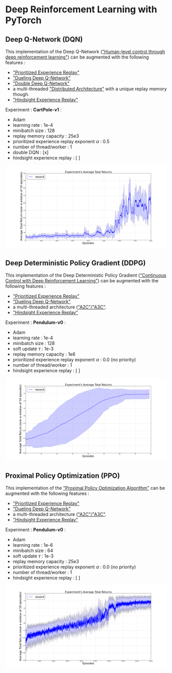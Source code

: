 # Deep Reinforcement Learning with PyTorch

## Deep Q-Network (DQN) 
This implementation of the Deep Q-Network (["Human-level control through deep reinforcement learning"](https://storage.googleapis.com/deepmind-media/dqn/DQNNaturePaper.pdf)) can be augmented with the following features :

* ["Prioritized Experience Replay"](https://arxiv.org/pdf/1511.05952.pdf)
* ["Dueling Deep Q-Network"](https://arxiv.org/pdf/1511.06581.pdf)
* ["Double Deep Q-Network"](https://arxiv.org/pdf/1509.06461.pdf)
* a multi-threaded ["Distributed Architecture"](https://arxiv.org/pdf/1508.04186.pdf) with a unique replay memory though.
* ["Hindsight Experience Replay"](https://arxiv.org/pdf/1707.01495.pdf)

Experiment : **CartPole-v1** :

* Adam
* learning rate : 1e-4
* minibatch size : 128
* replay memory capacity : 25e3
*	prioritized experience replay exponent $\alpha$ : 0.5
* number of thread/worker : 1
* double DQN : [x]
* hindsight experience replay : [ ]

![resultDQN1](/results/DQN/result.png)

## Deep Deterministic Policy Gradient (DDPG)
This implementation of the Deep Deterministic Policy Gradient (["Continuous Control with Deep Reinforcement Learning"](https://arxiv.org/pdf/1509.02971.pdf)) can be augmented with the following features :

* ["Prioritized Experience Replay"](https://arxiv.org/pdf/1511.05952.pdf)
* ["Dueling Deep Q-Network"](https://arxiv.org/pdf/1511.06581.pdf)
* a multi-threaded architecture (["A2C"/"A3C"](https://arxiv.org/pdf/1602.01783.pdf).
* ["Hindsight Experience Replay"](https://arxiv.org/pdf/1707.01495.pdf)

Experiment : **Pendulum-v0** :

* Adam
* learning rate : 1e-4
* minibatch size : 128
* soft update $\tau$ : 1e-3
* replay memory capacity : 1e6
*	prioritized experience replay exponent $\alpha$ : 0.0 (no priority)
* number of thread/worker : 1
* hindsight experience replay : [ ]

![resultDDPG1](/results/DDPG/result.png)

## Proximal Policy Optimization (PPO)
This implementation of the ["Proximal Policy Optimization Algorithm"](https://arxiv.org/pdf/1707.06347.pdf) can be augmented with the following features :

* ["Prioritized Experience Replay"](https://arxiv.org/pdf/1511.05952.pdf)
* ["Dueling Deep Q-Network"](https://arxiv.org/pdf/1511.06581.pdf)
* a multi-threaded architecture (["A2C"/"A3C"](https://arxiv.org/pdf/1602.01783.pdf).
* ["Hindsight Experience Replay"](https://arxiv.org/pdf/1707.01495.pdf)

Experiment : **Pendulum-v0** :

* Adam
* learning rate : 1e-6
* minibatch size : 64
* soft update $\tau$ : 1e-3
* replay memory capacity : 25e3
*	prioritized experience replay exponent $\alpha$ : 0.0 (no priority)
* number of thread/worker : 1
* hindsight experience replay : [ ]

![resultPPO1](/results/PPO/100000/result.png)


